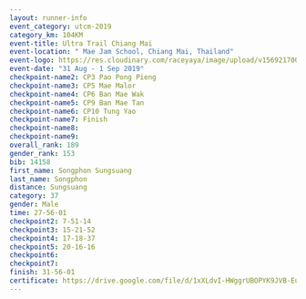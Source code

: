 ```yaml
---
layout: runner-info 
event_category: utcm-2019 
category_km: 104KM 
event-title: Ultra Trail Chiang Mai 
event-location: " Mae Jam School, Chiang Mai, Thailand" 
event-logo: https://res.cloudinary.com/raceyaya/image/upload/v1569217001/logo/ultra-trail-chiangmai_ay7efp.jpg 
event-date: "31 Aug - 1 Sep 2019" 
checkpoint-name2: CP3 Pao Pong Pieng 
checkpoint-name3: CP5 Mae Malor 
checkpoint-name4: CP6 Ban Mae Wak  
checkpoint-name5: CP9 Ban Mae Tan 
checkpoint-name6: CP10 Tung Yao 
checkpoint-name7: Finish 
checkpoint-name8: 
checkpoint-name9: 
overall_rank: 189
gender_rank: 153
bib: 14158
first_name: Songphon Sungsuang
last_name: Songphon
distance: Sungsuang
category: 37
gender: Male
time: 27-56-01
checkpoint2: 7-51-14
checkpoint3: 15-21-52
checkpoint4: 17-18-37
checkpoint5: 20-16-16
checkpoint6: 
checkpoint7: 
finish: 31-56-01
certificate: https://drive.google.com/file/d/1xXLdvI-HWggrUBOPYK9JVB-EujM7VsOg/view?usp=sharing
---
```

